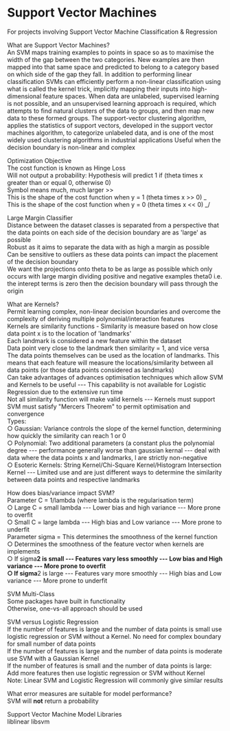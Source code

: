 # Support Vector Machines
 For projects involving Support Vector Machine Classification & Regression

What are Support Vector Machines?  <br>
An SVM maps training examples to points in space so as to maximise the width of the gap between the two categories. New examples are then mapped into that same space and predicted to belong to a category based on which side of the gap they fall.
In addition to performing linear classification SVMs can efficiently perform a non-linear classification using what is called the kernel trick, implicitly mapping their inputs into high-dimensional feature spaces.
When data are unlabeled, supervised learning is not possible, and an unsupervised learning approach is required, which attempts to find natural clusters of the data to groups, and then map new data to these formed groups. The support-vector clustering algorithm, applies the statistics of support vectors, developed in the support vector machines algorithm, to categorize unlabeled data, and is one of the most widely used clustering algorithms in industrial applications
Useful when the decision boundary is non-linear and complex

Optimization Objective  <br>
The cost function is known as Hinge Loss <br>
Will not output a probability: Hypothesis will predict 1 if (theta times x greater than or equal 0, otherwise 0)  <br>
Symbol means much, much larger >>  <br> 
This is the shape of the cost function when y = 1 (theta times x >> 0) \_   <br>
This is the shape of the cost function when y = 0 (theta times x << 0)  _/   <br>

Large Margin Classifier  <br>
Distance between the dataset classes is separated from a perspective that the data points on each side of the decision boundary are as 'large' as possible  <br>
Robust as it aims to separate the data with as high a margin as possible <br>
Can be sensitive to outliers as these data points can impact the placement of the decision boundary <br>
We want the projections onto theta to be as large as possible which only occurs with large margin dividing positive and negative examples theta0 i.e. the interept terms is zero then the decision boundary will pass through the origin  <br>
 
 What are Kernels? <br>
Permit learning complex, non-linear decision boundaries and overcome the complexity of deriving multiple polynomial/interaction features <br>
Kernels are similarity functions - Similarity is measure based on how close data point x is to the location of 'landmarks' <br>
Each landmark is considered a new feature within the dataset <br>
Data point very close to the landmark then similarity = 1, and vice versa <br>
The data points themselves can be used as the location of landmarks. This means that each feature will measure the locations/similarity between all data points (or those data points considered as landmarks) <br>
Can take advantages of advances optimisation techniques which allow SVM and Kernels to be useful --- This capability is not available for Logistic Regression due to the extensive run time <br>
Not all similarity function will make valid kernels --- Kernels must support SVM must satisfy "Mercers Theorem" to permit optimisation and convergence  <br>
Types: <br>
	○ Gaussian: Variance controls the slope of the kernel function, determining how quickly the similarity can reach 1 or 0 <br>
	○ Polynomial: Two additional parameters (a constant plus the polynomial degree --- performance generally worse than gaussian kernal --- deal with data where the data points x and landmarks, l are strictly non-negative <br>
	○ Esoteric Kernels: String Kernel/Chi-Square Kernel/Histogram Intersection Kernel --- Limited use and are just different ways to determine the similarity between data points and respective landmarks  <br>
	
How does bias/variance impact SVM? <br>
Parameter C = 1/lambda (where lambda is the regularisation term)  <br>
	○ Large C = small lambda --- Lower bias and high variance --- More prone to overfit <br>
	○ Small C = large lambda --- High bias and Low variance --- More prone to underfit <br>
Parameter sigma = This determines the smoothness of the kernel function <br>
	○ Determines the smoothness of the feature vector when kernels are implements  <br>
	○ If sigma**2 is small --- Features vary less smoothly --- Low bias and High variance --- More prone to overfit <br>
	○ If sigma**2 is large --- Features vary more smoothly --- High bias and Low variance --- More prone to underfit <br>

SVM Multi-Class <br>
Some packages have built in functionality  <br>
Otherwise, one-vs-all approach should be used <br>

SVM versus Logistic Regression <br>
If the number of features is large and the number of data points is small use logistic regression or SVM without a Kernel. No need for complex boundary for small number of data points <br>
If the number of features is large and the number of data points is moderate use SVM with a Gaussian Kernel <br>
If the number of features is small and the number of data points is large: Add more features then use logistic regression or SVM without Kernel <br>
Note: Linear SVM and Logistic Regression will commonly give similar results <br>

What error measures are suitable for model performance? <br>
SVM will **not** return a probability  <br>

Support Vector Machine Model Libraries  <br>
liblinear 
libsvm
